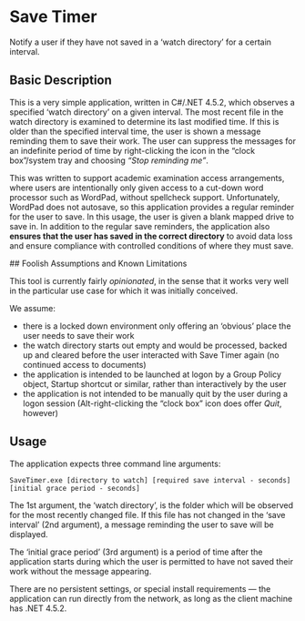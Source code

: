 Save Timer
==========

Notify a user if they have not saved in a ‘watch directory’ for a certain interval.

## Basic Description

This is a very simple application, written in C#/.NET 4.5.2, which observes a specified ‘watch directory’ on a given interval.
The most recent file in the watch directory is examined to determine its last modified time. If this is older than the specified
interval time, the user is shown a message reminding them to save their work. The user can suppress the messages for an indefinite
period of time by right-clicking the icon in the “clock box”/system tray and choosing *“Stop reminding me”*.

This was written to support academic examination access arrangements, where users are intentionally only given access to a cut-down word
processor such as WordPad, without spellcheck support. Unfortunately, WordPad does not autosave, so this application provides a regular
reminder for the user to save. In this usage, the user is given a blank mapped drive to save in. In addition to the regular save reminders,
the application also **ensures that the user has saved in the correct directory** to avoid data loss and ensure compliance with controlled
conditions of where they must save.

## Foolish Assumptions and Known Limitations

This tool is currently fairly *opinionated*, in the sense that it works very well in the particular use case for which it was initially
conceived.

We assume:

 * there is a locked down environment only offering an ‘obvious’ place the user needs to save their work
 * the watch directory starts out empty and would be processed, backed up and cleared before the user interacted with Save Timer again (no continued access to documents)
 * the application is intended to be launched at logon by a Group Policy object, Startup shortcut or similar, rather than interactively by the user
 * the application is not intended to be manually quit by the user during a logon session (Alt-right-clicking the “clock box” icon does offer *Quit*, however)

## Usage

The application expects three command line arguments:

    SaveTimer.exe [directory to watch] [required save interval - seconds] [initial grace period - seconds]

The 1st argument, the ‘watch directory’, is the folder which will be observed for the most recently changed file. If this file has not changed in the ‘save interval’ (2nd argument), a message reminding the user to save will be displayed.

The ‘initial grace period’ (3rd argument) is a period of time after the application starts during which the user is permitted to have not saved their work without the message appearing.

There are no persistent settings, or special install requirements — the application can run directly from the network, as long as the client machine has .NET 4.5.2.

